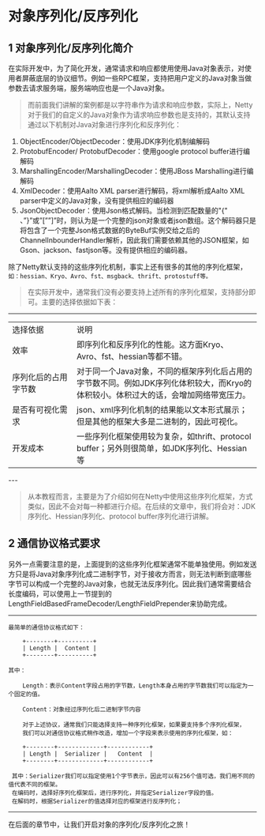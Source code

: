 # 对象序列化/反序列化

## 1 对象序列化/反序列化简介

在实际开发中，为了简化开发，通常请求和响应都使用使用Java对象表示，对使用者屏蔽底层的协议细节。例如一些RPC框架，支持把用户定义的Java对象当做参数去请求服务端，服务端响应也是一个Java对象。

>而前面我们讲解的案例都是以字符串作为请求和响应参数，实际上，Netty对于我们的自定义的Java对象作为请求响应参数也是支持的，其默认支持通过以下机制对Java对象进行序列化和反序列化：

1. ObjectEncoder/ObjectDecoder：使用JDK序列化机制编解码
2. ProtobufEncoder/ ProtobufDecoder：使用google protocol buffer进行编解码
3. MarshallingEncoder/MarshallingDecoder：使用JBoss Marshalling进行编解码
4. XmlDecoder：使用Aalto XML parser进行解码，将xml解析成Aalto XML parser中定义的Java对象，没有提供相应的编码器
5. JsonObjectDecoder：使用Json格式解码。当检测到匹配数量的"{" 、”}”或”[””]”时，则认为是一个完整的json对象或者json数组。这个解码器只是将包含了一个完整Json格式数据的ByteBuf实例交给之后的ChannelInbounderHandler解析，因此我们需要依赖其他的JSON框架，如Gson、jackson、fastjson等。没有提供相应的编码器。 

除了Netty默认支持的这些序列化机制，事实上还有很多的其他的序列化框架，`如：hessian、Kryo、Avro、fst、msgback、thrift、protostuff等。`

>在实际开发中，通常我们没有必要支持上述所有的序列化框架，支持部分即可。主要的选择依据如下表： 

---
<table class="table table-striped table-hover table-responsive table-bordered">
    <colgroup>
        <col style="width: 224px;">
            <col style="width: 651px;">
    </colgroup>
    <tbody>
        <tr class="firstRow">
            <td style="border-color: rgb(219, 219, 219);">选择依据</td>
            <td style="border-color: rgb(219, 219, 219);">说明</td>
        </tr>
        <tr>
            <td style="border-color: rgb(219, 219, 219);">效率</td>
            <td style="border-color: rgb(219, 219, 219);">即序列化和反序列化的性能。这方面Kryo、Avro、fst、hessian等都不错。</td>
        </tr>
        <tr>
            <td style="border-color: rgb(219, 219, 219);">序列化后的占用字节数</td>
            <td style="border-color: rgb(219, 219, 219);">对于同一个Java对象，不同的框架序列化后占用的字节数不同。例如JDK序列化体积较大，而Kryo的体积较小。体积过大的话，会增加网络带宽压力。</td>
        </tr>
        <tr>
            <td style="border-color: rgb(219, 219, 219);">是否有可视化需求</td>
            <td style="border-color: rgb(219, 219, 219);">json、xml序列化机制的结果能以文本形式展示；但是其他的框架大多是二进制的，因此可视化。</td>
        </tr>
        <tr>
            <td style="border-color: rgb(219, 219, 219);">开发成本</td>
            <td style="border-color: rgb(219, 219, 219);">一些序列化框架使用较为复杂，如thrift、protocol buffer；另外则很简单，如JDK序列化、Hessian等&nbsp;</td>
        </tr>
    </tbody>
</table>
---      
 
>从本教程而言，主要是为了介绍如何在Netty中使用这些序列化框架，方式类似，因此不会对每一种都进行介绍。在后续的文章中，我们将会对：JDK序列化、Hessian序列化、protocol buffer序列化进行讲解。

## 2 通信协议格式要求

另外一点需要注意的是，上面提到的这些序列化框架通常不能单独使用。例如发送方只是将Java对象序列化成二进制字节，对于接收方而言，则无法判断到底哪些字节可以构成一个完整的Java对象，也就无法反序列化。因此我们通常需要结合长度编码，可以使用上一节提到的LengthFieldBasedFrameDecoder/LengthFieldPrepender来协助完成。

---
    最简单的通信协议格式如下： 
    
        +--------+----------+
        | Length |  Content |
        +--------+----------+
        
    其中：
    
        Length：表示Content字段占用的字节数，Length本身占用的字节数我们可以指定为一个固定的值。
    
        Content：对象经过序列化后二进制字节内容
    
        对于上述协议，通常我们只能选择支持一种序列化框架，如果要支持多个序列化框架，
        我们可以对通信协议格式稍作改造，增加一个字段来表示使用的序列化框架，如： 
    
        +--------+-------------+------------+
        | Length |  Serializer |   Content  |
        +--------+-------------+------------+
        
     其中：Serializer我们可以指定使用1个字节表示，因此可以有256个值可选，我们用不同的值代表不同的框架。
     在编码时，选择好序列化框架后，进行序列化，并指定Serializer字段的值。
     在解码时，根据Serializer的值选择对应的框架进行反序列化；
---

在后面的章节中，让我们开启对象的序列化/反序列化之旅！ 
